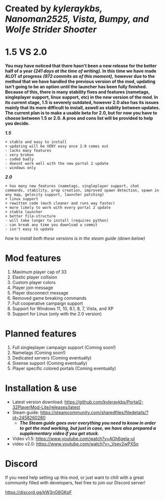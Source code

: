 # Created by ***kyleraykbs, Nanoman2525, Vista, Bumpy, and Wolƒe Strider Shoσter***

# 1.5 VS 2.0
**You may have noticed that there hasn't been a new release for the better half of a year** ***(241 days at the time of writing)*****.
In this time we have made ALOT of progress** ***(972 commits as of this moment),*** **however due to the method that we have handled the previous version of the mod,
updating isn't going to be an option until the launcher has been fully finished.
Because of this, there is many stability fixes and features (nametags, singleplayer support, linux support, etc) in the new version of the mod. 
In its current stage, 1.5 is severely outdated, however 2.0 also has its issues mainly that its more difficult to install, aswell as stablity between updates.
The current plan is to make a usable beta for 2.0, but for now you have to choose between 1.5 or 2.0. A pros and cons list will be provided to help you decide.**

***1.5***
```
+ stable and easy to install
+ updating will be VERY easy once 2.0 comes out
- lacks many features
- very broken
- coded badly
- doesnt work well with the new portal 2 update
- windows only
```

***2.0***
```
+ has many new features (nametags, singleplayer support, chat commands, stability, prop creation, improved spawn detection, spawn in any map, gelocity support, launcher patching)
+ linux support
+ rewitten code (much cleaner and runs way faster)
+ more likely to work with every portal 2 update
+ stable launcher
+ better file-structure
- will take longer to install (requires python)
- can break any time you download a commit
- isn't easy to update
```

*how to install both these versions is in the steam guide (down below)*


# Mod features
1. Maximum player cap of 33
2. Elastic player collision
3. Custom player colors
4. Player join message
5. Player disconnect message
6. Removed game breaking commands
7. Full cooperative campaign support
8. Support for Windows 11, 10, 8.1, 8, 7, Vista, and XP
9. Support for Linux (only with the 2.0 version)

# Planned features
1. Full singleplayer campaign support (Coming soon!)
2. Nametags (Coming soon!)
3. Dedicated servers (Coming eventually)
4. Sixense support (Coming eventually)
5. Player specific colored portals (Coming eventually)

# Installation & use

- Latest version download: https://github.com/kyleraykbs/Portal2-32PlayerMod-Lite/releases/latest
- Steam guide: https://steamcommunity.com/sharedfiles/filedetails/?id=2458260280
  - ***The Steam guide goes over everything you need to know in order to get the mod working, but just in case, we have also prepared a supplementary video if you get stuck.***
- Video v1.5: https://www.youtube.com/watch?v=AOh6qela-uI
- video v2.0: https://www.youtube.com/watch?v=_Vsey2wPXSo

# Discord

If you need help setting up this mod, or just want to chill with a great community filled with developers, feel free to join our Discord server!

https://discord.gg/kW3nG6GKpF
